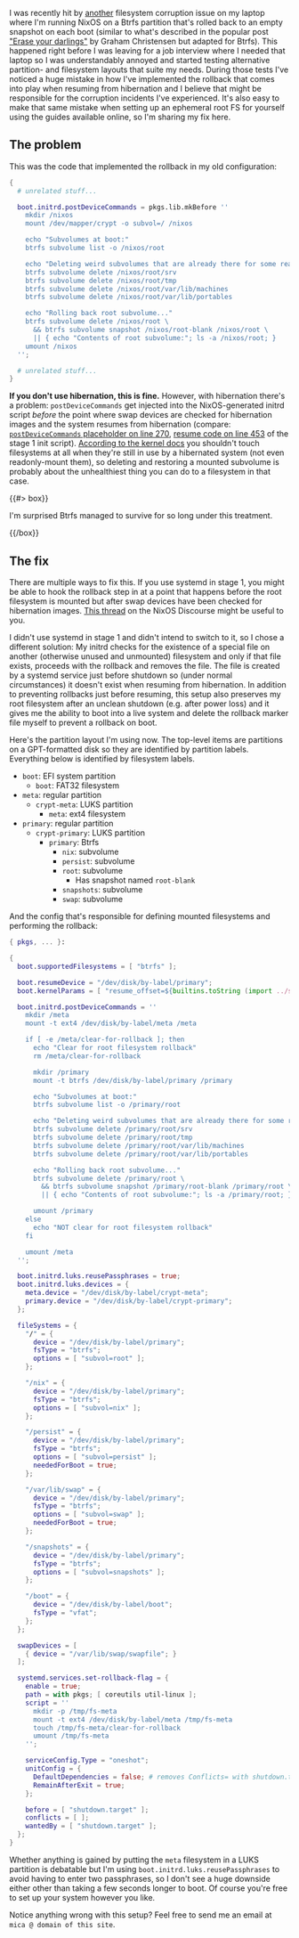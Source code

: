 <script frontmatter>
title = "NixOS: Avoiding filesystem corruption with hibernation and ephemeral root"
layout = "post"
abstract = `When resuming from hibernation on a NixOS installation with an ephemeral root filesystem you might run into subtle filesystem corruption issues. Here's why and how to avoid them.`
lastModified = new Date(Date.parse("2023-06-06"))
</script>

I was recently hit by [another](../filesystem-restore/) filesystem corruption issue on my laptop where I'm running NixOS on a Btrfs partition that's rolled back to an empty snapshot on each boot (similar to what's described in the popular post ["Erase your darlings"](https://grahamc.com/blog/erase-your-darlings/) by Graham Christensen but adapted for Btrfs). This happened right before I was leaving for a job interview where I needed that laptop so I was understandably annoyed and started testing alternative partition- and filesystem layouts that suite my needs. During those tests I've noticed a huge mistake in how I've implemented the rollback that comes into play when resuming from hibernation and I believe that might be responsible for the corruption incidents I've experienced. It's also easy to make that same mistake when setting up an ephemeral root FS for yourself using the guides available online, so I'm sharing my fix here.

## The problem

This was the code that implemented the rollback in my old configuration:

```nix
{
  # unrelated stuff...

  boot.initrd.postDeviceCommands = pkgs.lib.mkBefore ''
    mkdir /nixos
    mount /dev/mapper/crypt -o subvol=/ /nixos

    echo "Subvolumes at boot:"
    btrfs subvolume list -o /nixos/root

    echo "Deleting weird subvolumes that are already there for some reason..."
    btrfs subvolume delete /nixos/root/srv
    btrfs subvolume delete /nixos/root/tmp
    btrfs subvolume delete /nixos/root/var/lib/machines
    btrfs subvolume delete /nixos/root/var/lib/portables

    echo "Rolling back root subvolume..."
    btrfs subvolume delete /nixos/root \
      && btrfs subvolume snapshot /nixos/root-blank /nixos/root \
      || { echo "Contents of root subvolume:"; ls -a /nixos/root; }
    umount /nixos
  '';

  # unrelated stuff...
}
```

**If you don't use hibernation, this is fine.** However, with hibernation there's a problem: `postDeviceCommands` get injected into the NixOS-generated initrd script _before_ the point where swap devices are checked for hibernation images and the system resumes from hibernation (compare: [`postDeviceCommands` placeholder on line 270](https://github.com/NixOS/nixpkgs/blob/9b34aacbc7df9b1531b4ce2943ed473a7a465166/nixos/modules/system/boot/stage-1-init.sh#L270), [resume code on line 453](https://github.com/NixOS/nixpkgs/blob/9b34aacbc7df9b1531b4ce2943ed473a7a465166/nixos/modules/system/boot/stage-1-init.sh#L453) of the stage 1 init script). [According to the kernel docs](https://www.kernel.org/doc/html/v6.1/power/swsusp.html) you shouldn't touch filesystems at all when they're still in use by a hibernated system (not even readonly-mount them), so deleting and restoring a mounted subvolume is probably about the unhealthiest thing you can do to a filesystem in that case.

{{#> box}}

I'm surprised Btrfs managed to survive for so long under this treatment.

{{/box}}

## The fix

There are multiple ways to fix this. If you use systemd in stage 1, you might be able to hook the rollback step in at a point that happens before the root filesystem is mounted but after swap devices have been checked for hibernation images. [This thread](https://discourse.nixos.org/t/impermanence-vs-systemd-initrd-w-tpm-unlocking/25167/3) on the NixOS Discourse might be useful to you.

I didn't use systemd in stage 1 and didn't intend to switch to it, so I chose a different solution: My initrd checks for the existence of a special file on another (otherwise unused and unmounted) filesystem and only if that file exists, proceeds with the rollback and removes the file. The file is created by a systemd service just before shutdown so (under normal circumstances) it doesn't exist when resuming from hibernation. In addition to preventing rollbacks just before resuming, this setup also preserves my root filesystem after an unclean shutdown (e.g. after power loss) and it gives me the ability to boot into a live system and delete the rollback marker file myself to prevent a rollback on boot.

Here's the partition layout I'm using now. The top-level items are partitions on a GPT-formatted disk so they are identified by partition labels. Everything below is identified by filesystem labels.

- `boot`: EFI system partition
  - `boot`: FAT32 filesystem
- `meta`: regular partition
  - `crypt-meta`: LUKS partition
    - `meta`: ext4 filesystem
- `primary`: regular partition
  - `crypt-primary`: LUKS partition
    - `primary`: Btrfs
      - `nix`: subvolume
      - `persist`: subvolume
      - `root`: subvolume
        - Has snapshot named `root-blank`
      - `snapshots`: subvolume
      - `swap`: subvolume

And the config that's responsible for defining mounted filesystems and performing the rollback:

```nix
{ pkgs, ... }:

{
  boot.supportedFilesystems = [ "btrfs" ];

  boot.resumeDevice = "/dev/disk/by-label/primary";
  boot.kernelParams = [ "resume_offset=${builtins.toString (import ../swapfile-resume-offset.nix)}" ];

  boot.initrd.postDeviceCommands = ''
    mkdir /meta
    mount -t ext4 /dev/disk/by-label/meta /meta

    if [ -e /meta/clear-for-rollback ]; then
      echo "Clear for root filesystem rollback"
      rm /meta/clear-for-rollback

      mkdir /primary
      mount -t btrfs /dev/disk/by-label/primary /primary

      echo "Subvolumes at boot:"
      btrfs subvolume list -o /primary/root

      echo "Deleting weird subvolumes that are already there for some reason..."
      btrfs subvolume delete /primary/root/srv
      btrfs subvolume delete /primary/root/tmp
      btrfs subvolume delete /primary/root/var/lib/machines
      btrfs subvolume delete /primary/root/var/lib/portables

      echo "Rolling back root subvolume..."
      btrfs subvolume delete /primary/root \
        && btrfs subvolume snapshot /primary/root-blank /primary/root \
        || { echo "Contents of root subvolume:"; ls -a /primary/root; }

      umount /primary
    else
      echo "NOT clear for root filesystem rollback"
    fi

    umount /meta
  '';

  boot.initrd.luks.reusePassphrases = true;
  boot.initrd.luks.devices = {
    meta.device = "/dev/disk/by-label/crypt-meta";
    primary.device = "/dev/disk/by-label/crypt-primary";
  };

  fileSystems = {
    "/" = {
      device = "/dev/disk/by-label/primary";
      fsType = "btrfs";
      options = [ "subvol=root" ];
    };

    "/nix" = {
      device = "/dev/disk/by-label/primary";
      fsType = "btrfs";
      options = [ "subvol=nix" ];
    };

    "/persist" = {
      device = "/dev/disk/by-label/primary";
      fsType = "btrfs";
      options = [ "subvol=persist" ];
      neededForBoot = true;
    };

    "/var/lib/swap" = {
      device = "/dev/disk/by-label/primary";
      fsType = "btrfs";
      options = [ "subvol=swap" ];
      neededForBoot = true;
    };

    "/snapshots" = {
      device = "/dev/disk/by-label/primary";
      fsType = "btrfs";
      options = [ "subvol=snapshots" ];
    };

    "/boot" = {
      device = "/dev/disk/by-label/boot";
      fsType = "vfat";
    };
  };

  swapDevices = [
    { device = "/var/lib/swap/swapfile"; }
  ];

  systemd.services.set-rollback-flag = {
    enable = true;
    path = with pkgs; [ coreutils util-linux ];
    script = ''
      mkdir -p /tmp/fs-meta
      mount -t ext4 /dev/disk/by-label/meta /tmp/fs-meta
      touch /tmp/fs-meta/clear-for-rollback
      umount /tmp/fs-meta
    '';

    serviceConfig.Type = "oneshot";
    unitConfig = {
      DefaultDependencies = false; # removes Conflicts= with shutdown.target
      RemainAfterExit = true;
    };

    before = [ "shutdown.target" ];
    conflicts = [ ];
    wantedBy = [ "shutdown.target" ];
  };
}
```

Whether anything is gained by putting the `meta` filesystem in a LUKS partition is debatable but I'm using `boot.initrd.luks.reusePassphrases` to avoid having to enter two passphrases, so I don't see a huge downside either other than taking a few seconds longer to boot. Of course you're free to set up your system however you like.

Notice anything wrong with this setup? Feel free to send me an email at `mica @ domain of this site`.
